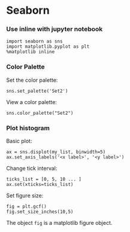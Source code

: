 # Seaborn

### Use inline with jupyter notebook
```
import seaborn as sns
import matplotlib.pyplot as plt
%matplotlib inline
```

### Color Palette
Set the color palette:
```
sns.set_palette('Set2')
```

View a color palette:
```
sns.color_palette("Set2")
```

### Plot histogram
Basic plot:
```
ax = sns.displot(my_list, binwidth=5)
ax.set_axis_labels('<x label>', '<y label>')
```

Change tick interval:
```
ticks_list = [0, 5, 10 ... ]
ax.set(xticks=ticks_list)
```

Set figure size:
```
fig = plt.gcf()
fig.set_size_inches(10,5)
```
The object `fig` is a matplotlib figure object.
